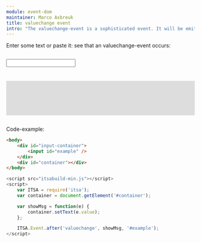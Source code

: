 ```yaml
---
module: event-dom
maintainer: Marco Asbreuk
title: valuechange event
intro: "The valuechange-event is a sophisticated event. It will be emitted on every type of intermediate changes of the element. Even when you paste content by rightclicking the mouse."
---
```


<style type="text/css">
    #input-container {
        margin-top: 2em;
        min-height: 2.1em;
    }
    #container,
    #container2 {
        margin: 2em 0;
        padding: 1em;
        min-height: 4.6em;
        background-color: #ddd;
    }
</style>

Enter some text or paste it: see that an valuechange-event occurs:

<div id="input-container">
    <input id="example" />
</div>
<div id="container"></div>


Code-example:

```html
<body>
    <div id="input-container">
        <input id="example" />
    </div>
    <div id="container"></div>
</body>
```

```js
<script src="itsabuild-min.js"></script>
<script>
    var ITSA = require('itsa');
    var container = document.getElement('#container');

    var showMsg = function(e) {
        container.setText(e.value);
    };

    ITSA.Event.after('valuechange', showMsg, '#example');
</script>
```

<script src="../../dist/itsabuild-min.js"></script>
<script>
    var ITSA = require('itsa');
    var container = document.getElement('#container');

    var showMsg = function(e) {
        container.setText(e.value);
    };

    ITSA.Event.after('valuechange', showMsg, '#example');
</script>